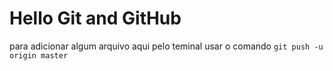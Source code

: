 # Hello Git and GitHub
para adicionar algum arquivo aqui pelo teminal usar o comando
`git push -u origin master`

